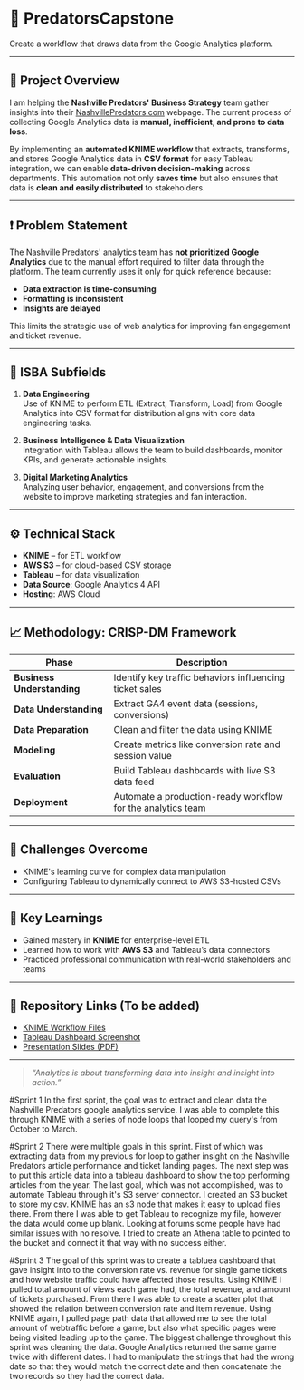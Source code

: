 # 🏒 PredatorsCapstone

Create a workflow that draws data from the Google Analytics platform.

---

## 📌 Project Overview

I am helping the **Nashville Predators' Business Strategy** team gather insights into their [NashvillePredators.com](https://www.nashvillepredators.com) webpage. The current process of collecting Google Analytics data is **manual, inefficient, and prone to data loss**.

By implementing an **automated KNIME workflow** that extracts, transforms, and stores Google Analytics data in **CSV format** for easy Tableau integration, we can enable **data-driven decision-making** across departments. This automation not only **saves time** but also ensures that data is **clean and easily distributed** to stakeholders.

---

## ❗ Problem Statement

The Nashville Predators' analytics team has **not prioritized Google Analytics** due to the manual effort required to filter data through the platform. The team currently uses it only for quick reference because:

- **Data extraction is time-consuming**
- **Formatting is inconsistent**
- **Insights are delayed**

This limits the strategic use of web analytics for improving fan engagement and ticket revenue.

---

## 🧠 ISBA Subfields

1. **Data Engineering**  
   Use of KNIME to perform ETL (Extract, Transform, Load) from Google Analytics into CSV format for distribution aligns with core data engineering tasks.

2. **Business Intelligence & Data Visualization**  
   Integration with Tableau allows the team to build dashboards, monitor KPIs, and generate actionable insights.

3. **Digital Marketing Analytics**  
   Analyzing user behavior, engagement, and conversions from the website to improve marketing strategies and fan interaction.

---

## ⚙️ Technical Stack

- **KNIME** – for ETL workflow
- **AWS S3** – for cloud-based CSV storage
- **Tableau** – for data visualization
- **Data Source**: Google Analytics 4 API
- **Hosting**: AWS Cloud

---

## 📈 Methodology: CRISP-DM Framework

| Phase                | Description                                                       |
|---------------------|-------------------------------------------------------------------|
| **Business Understanding** | Identify key traffic behaviors influencing ticket sales          |
| **Data Understanding**     | Extract GA4 event data (sessions, conversions)                |
| **Data Preparation**       | Clean and filter the data using KNIME                        |
| **Modeling**               | Create metrics like conversion rate and session value        |
| **Evaluation**             | Build Tableau dashboards with live S3 data feed              |
| **Deployment**             | Automate a production-ready workflow for the analytics team  |

---

## 🚧 Challenges Overcome

- KNIME's learning curve for complex data manipulation
- Configuring Tableau to dynamically connect to AWS S3-hosted CSVs

---

## 🎯 Key Learnings

- Gained mastery in **KNIME** for enterprise-level ETL
- Learned how to work with **AWS S3** and Tableau’s data connectors
- Practiced professional communication with real-world stakeholders and teams

---

## 📎 Repository Links (To be added)

- [KNIME Workflow Files](./knime_workflows)
- [Tableau Dashboard Screenshot](./assets/tableau_dashboard.png)
- [Presentation Slides (PDF)](./presentation.pdf)

---

> _“Analytics is about transforming data into insight and insight into action.”_













#Sprint 1
In the first sprint, the goal was to extract and clean data the Nashville Predators google analytics service. I was able to complete this through KNIME with a series of node loops that looped my query's from October to March. 


#Sprint 2
There were multiple goals in this sprint. First of which was extracting data from my previous for loop to gather insight on the Nashville Predators article performance and ticket landing pages. The next step was to put this article data into a tableau dashboard to show the top performing articles from the year. The last goal, which was not accomplished, was to automate Tableau through it's S3 server connector. I created an S3 bucket to store my csv. KNIME has an s3 node that makes it easy to upload files there. From there I was able to get Tableau to recognize my file, however the data would come up blank. Looking at forums some people have had similar issues with no resolve. I tried to create an Athena table to pointed to the bucket and connect it that way with no success either. 

#Sprint 3
The goal of this sprint was to create a tabluea dashboard that gave insight into to the conversion rate vs. revenue for single game tickets and how website traffic could have affected those results. Using KNIME I pulled total amount of views each game had, the total revenue, and amount of tickets purchased. From there I was able to create a scatter plot that showed the relation between conversion rate and item revenue. Using KNIME again, I pulled page path data that allowed me to see the total amount of webtraffic before a game, but also what specific pages were being visited leading up to the game. The biggest challenge throughout this sprint was cleaning the data. Google Analytics returned the same game twice with different dates. I had to manipulate the strings that had the wrong date so that they would match the correct date and then concatenate the two records so they had the correct data. 












